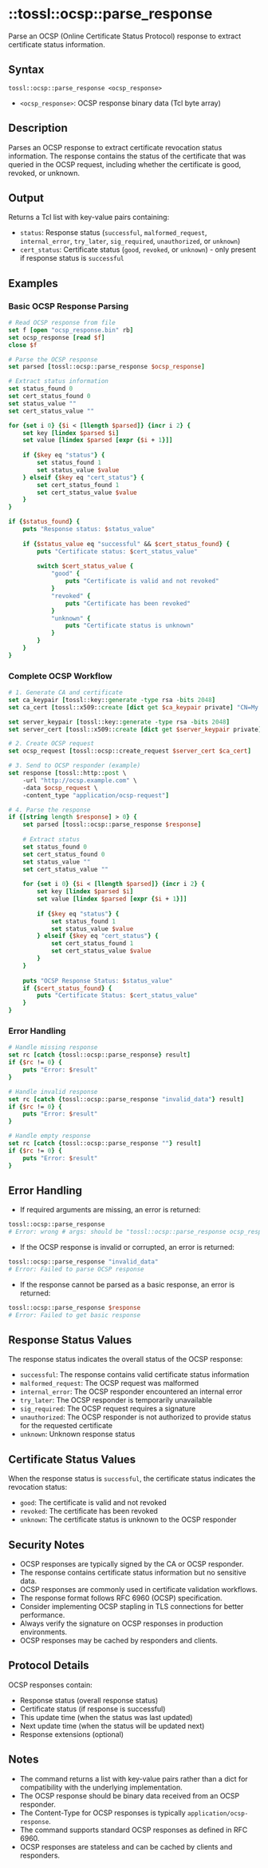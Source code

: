 # ::tossl::ocsp::parse_response

Parse an OCSP (Online Certificate Status Protocol) response to extract certificate status information.

## Syntax

    tossl::ocsp::parse_response <ocsp_response>

- `<ocsp_response>`: OCSP response binary data (Tcl byte array)

## Description

Parses an OCSP response to extract certificate revocation status information. The response contains the status of the certificate that was queried in the OCSP request, including whether the certificate is good, revoked, or unknown.

## Output

Returns a Tcl list with key-value pairs containing:
- `status`: Response status (`successful`, `malformed_request`, `internal_error`, `try_later`, `sig_required`, `unauthorized`, or `unknown`)
- `cert_status`: Certificate status (`good`, `revoked`, or `unknown`) - only present if response status is `successful`

## Examples

### Basic OCSP Response Parsing

```tcl
# Read OCSP response from file
set f [open "ocsp_response.bin" rb]
set ocsp_response [read $f]
close $f

# Parse the OCSP response
set parsed [tossl::ocsp::parse_response $ocsp_response]

# Extract status information
set status_found 0
set cert_status_found 0
set status_value ""
set cert_status_value ""

for {set i 0} {$i < [llength $parsed]} {incr i 2} {
    set key [lindex $parsed $i]
    set value [lindex $parsed [expr {$i + 1}]]
    
    if {$key eq "status"} {
        set status_found 1
        set status_value $value
    } elseif {$key eq "cert_status"} {
        set cert_status_found 1
        set cert_status_value $value
    }
}

if {$status_found} {
    puts "Response status: $status_value"
    
    if {$status_value eq "successful" && $cert_status_found} {
        puts "Certificate status: $cert_status_value"
        
        switch $cert_status_value {
            "good" {
                puts "Certificate is valid and not revoked"
            }
            "revoked" {
                puts "Certificate has been revoked"
            }
            "unknown" {
                puts "Certificate status is unknown"
            }
        }
    }
}
```

### Complete OCSP Workflow

```tcl
# 1. Generate CA and certificate
set ca_keypair [tossl::key::generate -type rsa -bits 2048]
set ca_cert [tossl::x509::create [dict get $ca_keypair private] "CN=My CA" 3650]

set server_keypair [tossl::key::generate -type rsa -bits 2048]
set server_cert [tossl::x509::create [dict get $server_keypair private] "CN=server.example.com" 365]

# 2. Create OCSP request
set ocsp_request [tossl::ocsp::create_request $server_cert $ca_cert]

# 3. Send to OCSP responder (example)
set response [tossl::http::post \
    -url "http://ocsp.example.com" \
    -data $ocsp_request \
    -content_type "application/ocsp-request"]

# 4. Parse the response
if {[string length $response] > 0} {
    set parsed [tossl::ocsp::parse_response $response]
    
    # Extract status
    set status_found 0
    set cert_status_found 0
    set status_value ""
    set cert_status_value ""
    
    for {set i 0} {$i < [llength $parsed]} {incr i 2} {
        set key [lindex $parsed $i]
        set value [lindex $parsed [expr {$i + 1}]]
        
        if {$key eq "status"} {
            set status_found 1
            set status_value $value
        } elseif {$key eq "cert_status"} {
            set cert_status_found 1
            set cert_status_value $value
        }
    }
    
    puts "OCSP Response Status: $status_value"
    if {$cert_status_found} {
        puts "Certificate Status: $cert_status_value"
    }
}
```

### Error Handling

```tcl
# Handle missing response
set rc [catch {tossl::ocsp::parse_response} result]
if {$rc != 0} {
    puts "Error: $result"
}

# Handle invalid response
set rc [catch {tossl::ocsp::parse_response "invalid_data"} result]
if {$rc != 0} {
    puts "Error: $result"
}

# Handle empty response
set rc [catch {tossl::ocsp::parse_response ""} result]
if {$rc != 0} {
    puts "Error: $result"
}
```

## Error Handling

- If required arguments are missing, an error is returned:

```tcl
tossl::ocsp::parse_response
# Error: wrong # args: should be "tossl::ocsp::parse_response ocsp_response"
```

- If the OCSP response is invalid or corrupted, an error is returned:

```tcl
tossl::ocsp::parse_response "invalid_data"
# Error: Failed to parse OCSP response
```

- If the response cannot be parsed as a basic response, an error is returned:

```tcl
tossl::ocsp::parse_response $response
# Error: Failed to get basic response
```

## Response Status Values

The response status indicates the overall status of the OCSP response:

- `successful`: The response contains valid certificate status information
- `malformed_request`: The OCSP request was malformed
- `internal_error`: The OCSP responder encountered an internal error
- `try_later`: The OCSP responder is temporarily unavailable
- `sig_required`: The OCSP request requires a signature
- `unauthorized`: The OCSP responder is not authorized to provide status for the requested certificate
- `unknown`: Unknown response status

## Certificate Status Values

When the response status is `successful`, the certificate status indicates the revocation status:

- `good`: The certificate is valid and not revoked
- `revoked`: The certificate has been revoked
- `unknown`: The certificate status is unknown to the OCSP responder

## Security Notes

- OCSP responses are typically signed by the CA or OCSP responder.
- The response contains certificate status information but no sensitive data.
- OCSP responses are commonly used in certificate validation workflows.
- The response format follows RFC 6960 (OCSP) specification.
- Consider implementing OCSP stapling in TLS connections for better performance.
- Always verify the signature on OCSP responses in production environments.
- OCSP responses may be cached by responders and clients.

## Protocol Details

OCSP responses contain:
- Response status (overall response status)
- Certificate status (if response is successful)
- This update time (when the status was last updated)
- Next update time (when the status will be updated next)
- Response extensions (optional)

## Notes

- The command returns a list with key-value pairs rather than a dict for compatibility with the underlying implementation.
- The OCSP response should be binary data received from an OCSP responder.
- The Content-Type for OCSP responses is typically `application/ocsp-response`.
- The command supports standard OCSP responses as defined in RFC 6960.
- OCSP responses are stateless and can be cached by clients and responders. 